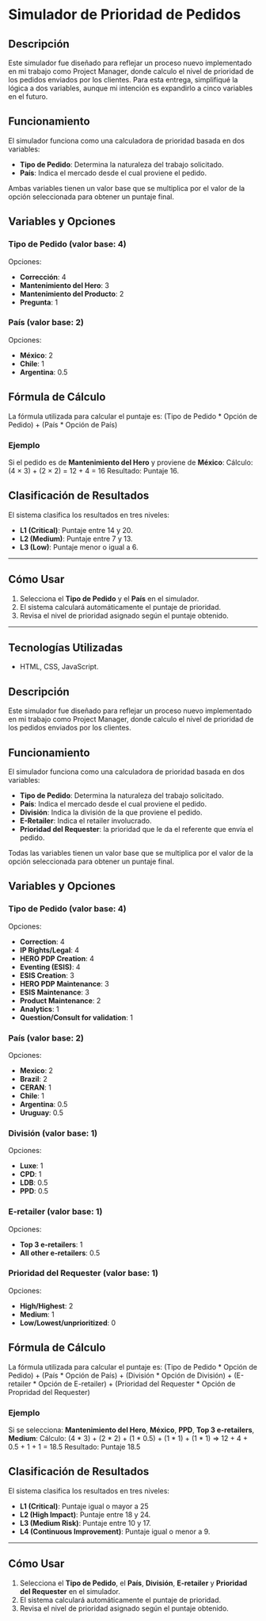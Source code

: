 # Simulador de Prioridad de Pedidos

## Descripción
Este simulador fue diseñado para reflejar un proceso nuevo implementado en mi trabajo como Project Manager, donde calculo el nivel de prioridad de los pedidos enviados por los clientes. Para esta entrega, simplifiqué la lógica a dos variables, aunque mi intención es expandirlo a cinco variables en el futuro.

## Funcionamiento
El simulador funciona como una calculadora de prioridad basada en dos variables:
- **Tipo de Pedido**: Determina la naturaleza del trabajo solicitado.
- **País**: Indica el mercado desde el cual proviene el pedido.

Ambas variables tienen un valor base que se multiplica por el valor de la opción seleccionada para obtener un puntaje final.

## Variables y Opciones

### Tipo de Pedido (valor base: 4)
Opciones:
- **Corrección**: 4
- **Mantenimiento del Hero**: 3
- **Mantenimiento del Producto**: 2
- **Pregunta**: 1

### País (valor base: 2)
Opciones:
- **México**: 2
- **Chile**: 1
- **Argentina**: 0.5

## Fórmula de Cálculo
La fórmula utilizada para calcular el puntaje es:
(Tipo de Pedido * Opción de Pedido) + (País * Opción de País)

### Ejemplo
Si el pedido es de **Mantenimiento del Hero** y proviene de **México**:
Cálculo: (4 × 3) + (2 × 2) = 12 + 4 = 16
Resultado: Puntaje 16.

## Clasificación de Resultados
El sistema clasifica los resultados en tres niveles:
- **L1 (Critical)**: Puntaje entre 14 y 20.
- **L2 (Medium)**: Puntaje entre 7 y 13.
- **L3 (Low)**: Puntaje menor o igual a 6.

---

## Cómo Usar
1. Selecciona el **Tipo de Pedido** y el **País** en el simulador.
2. El sistema calculará automáticamente el puntaje de prioridad.
3. Revisa el nivel de prioridad asignado según el puntaje obtenido.

---

## Tecnologías Utilizadas
- HTML, CSS, JavaScript.



## Descripción
Este simulador fue diseñado para reflejar un proceso nuevo implementado en mi trabajo como Project Manager, donde calculo el nivel de prioridad de los pedidos enviados por los clientes.

## Funcionamiento
El simulador funciona como una calculadora de prioridad basada en dos variables:
- **Tipo de Pedido**: Determina la naturaleza del trabajo solicitado.
- **País**: Indica el mercado desde el cual proviene el pedido.
- **División**: Indica la división de la que proviene el pedido.
- **E-Retailer**: Indica el retailer involucrado.
- **Prioridad del Requester**: la prioridad que le da el referente que envía el pedido.

Todas las variables tienen un valor base que se multiplica por el valor de la opción seleccionada para obtener un puntaje final.


## Variables y Opciones

### Tipo de Pedido (valor base: 4)
Opciones:
- **Correction**: 4
- **IP Rights/Legal**: 4
- **HERO PDP Creation**: 4
- **Eventing (ESIS)**: 4
- **ESIS Creation**: 3
- **HERO PDP Maintenance**: 3
- **ESIS Maintenance**: 3
- **Product Maintenance**: 2
- **Analytics**: 1
- **Question/Consult for validation**: 1

### País (valor base: 2)
Opciones:
- **Mexico**: 2
- **Brazil**: 2
- **CERAN**: 1
- **Chile**: 1
- **Argentina**: 0.5
- **Uruguay**: 0.5

### División (valor base: 1)
Opciones:
- **Luxe**: 1
- **CPD**: 1
- **LDB**: 0.5
- **PPD**: 0.5

### E-retailer (valor base: 1)
Opciones:
- **Top 3 e-retailers**: 1
- **All other e-retailers**: 0.5

### Prioridad del Requester (valor base: 1)
Opciones:
- **High/Highest**: 2
- **Medium**: 1
- **Low/Lowest/unprioritized**: 0


## Fórmula de Cálculo
La fórmula utilizada para calcular el puntaje es:
(Tipo de Pedido * Opción de Pedido) + (País * Opción de País) + (División * Opción de División) + (E-retailer * Opción de E-retailer) + (Prioridad del Requester * Opción de Propridad del Requester)

### Ejemplo
Si se selecciona: **Mantenimiento del Hero**, **México**, **PPD**, **Top 3 e-retailers**, **Medium**:
Cálculo: (4 * 3) + (2 * 2) + (1 * 0.5) + (1 * 1) + (1 * 1) => 12 + 4 + 0.5 + 1 + 1 = 18.5 
Resultado: Puntaje 18.5 


## Clasificación de Resultados
El sistema clasifica los resultados en tres niveles:
- **L1 (Critical)**: Puntaje igual o mayor a 25
- **L2 (High Impact)**: Puntaje entre 18 y 24.
- **L3 (Medium Risk)**: Puntaje entre 10 y 17.
- **L4 (Continuous Improvement)**: Puntaje igual o menor a 9.

---

## Cómo Usar
1. Selecciona el **Tipo de Pedido**, el **País**, **División**, **E-retailer** y **Prioridad del Requester** en el simulador.
2. El sistema calculará automáticamente el puntaje de prioridad.
3. Revisa el nivel de prioridad asignado según el puntaje obtenido.
